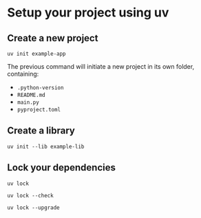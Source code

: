 # Setup your project using uv

## Create a new project

````shell
uv init example-app
````

The previous command will initiate a new project in its own folder, containing:

* `.python-version`
* `README.md`
* `main.py`
* `pyproject.toml`

## Create a library

````shell
uv init --lib example-lib
````

## Lock your dependencies

````shell
uv lock
````

````shell
uv lock --check
````

````shell
uv lock --upgrade
````